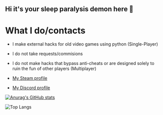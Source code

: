 ## Hi it's your sleep paralysis demon here  👋

# What I do/contacts
+ I make external hacks for old video games using python (Single-Player)
+ I do not take requests/commisions
+ I do not make hacks that bypass anti-cheats or are designed solely to ruin the fun of other players (Multiplayer) 

+ [My Steam profile](https://steamcommunity.com/profiles/76561198259829950/)
+ [My Discord profile](discordapp.com/users/269903732408451083)




[![Anurag's GitHub stats](https://github-readme-stats.vercel.app/api?username=YourParalysisDemon&theme=dark&border_color=Ff0000&title_color=Ff0000)](https://github.com/anuraghazra/github-readme-stats)

![Top Langs](https://github-readme-stats.vercel.app/api/top-langs/?username=YourParalysisDemon&layout=compact&theme=dark&border_color=Ff0000&title_color=Ff0000)
